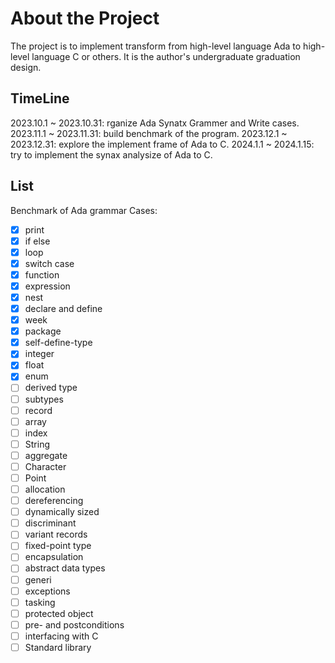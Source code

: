 # About the Project
The project is to implement transform from high-level language Ada to high-level language C or others. It is the author's undergraduate graduation design.

## TimeLine

2023.10.1 ~ 2023.10.31: rganize Ada Synatx Grammer and Write cases.
2023.11.1 ~ 2023.11.31: build benchmark of the program.
2023.12.1 ~ 2023.12.31: explore the implement frame of Ada to C.
2024.1.1 ~ 2024.1.15: try to implement the synax analysize of Ada to C.

## List

Benchmark of Ada grammar Cases:
- [x] print
- [x] if else
- [x] loop
- [x] switch case
- [x] function
- [x] expression
- [x] nest
- [x] declare and define
- [x] week
- [x] package
- [x] self-define-type
- [x] integer
- [x] float
- [x] enum
- [ ] derived type
- [ ] subtypes
- [ ] record
- [ ] array
- [ ] index
- [ ] String
- [ ] aggregate
- [ ] Character
- [ ] Point
- [ ] allocation
- [ ] dereferencing
- [ ] dynamically sized
- [ ] discriminant
- [ ] variant records
- [ ] fixed-point type
- [ ] encapsulation
- [ ] abstract data types
- [ ] generi
- [ ] exceptions
- [ ] tasking
- [ ] protected object
- [ ] pre- and postconditions
- [ ] interfacing with C
- [ ] Standard library